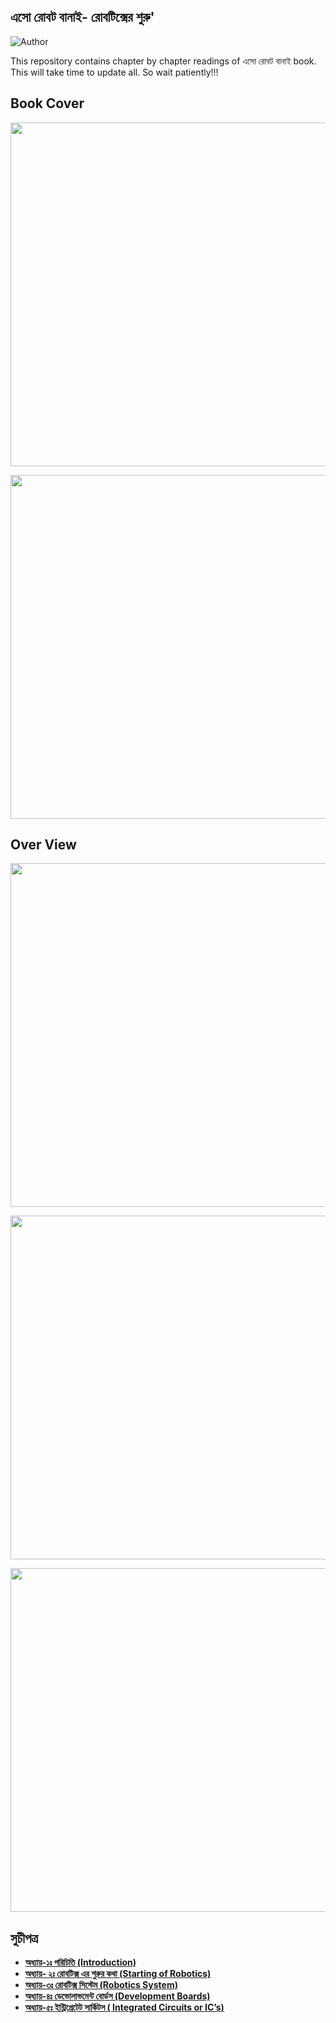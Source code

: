 ## এসো রোবট বানাই- রোবটিক্সের শুরু'
![Author](https://img.shields.io/badge/author-aaneloy-blue) 

This repository contains chapter by chapter readings of এসো রোবট বানাই book. This will take time to update all. So wait patiently!!!


## Book Cover

<p align="center">
  <img width="5000" height="550" src="https://github.com/NeloyNSU/Esho-Robot-Banai/blob/master/Images/ESO-ROBOT-BANAI-m-Cover-08_Page_01.jpg">
</p>

<p align="center">
  <img width="5000" height="550" src="https://github.com/NeloyNSU/Esho-Robot-Banai/blob/master/Images/ESO-ROBOT-BANAI-m-Cover-08_Page_10.jpg">
</p>

## Over View
<p align="center">
  <img width="3000" height="550" src="https://github.com/NeloyNSU/Esho-Robot-Banai/blob/master/Images/ESO-ROBOT-BANAI-m-Cover-08_Page_03.jpg">
</p>

<p align="center">
  <img width="3000" height="550" src="https://github.com/NeloyNSU/Esho-Robot-Banai/blob/master/Images/ESO-ROBOT-BANAI-m-Cover-08_Page_04.jpg">
</p>

<p align="center">
  <img width="3000" height="550" src="https://github.com/NeloyNSU/Esho-Robot-Banai/blob/master/Images/ESO-ROBOT-BANAI-m-Cover-08_Page_07.jpg">
</p>

## সুচীপত্র 

- **[অধ্যায়-১ঃ পরিচিতি (Introduction)](https://github.com/NeloyNSU/Esho-Robot-Banai/blob/master/Chapter%201/Ch_1.md)**
- **[অধ্যায়- ২ঃ রোবটিক্স এর শুরুর কথা (Starting of Robotics)](https://github.com/NeloyNSU/Esho-Robot-Banai/blob/master/Chapter%202/Ch_2.md)**
- **[অধ্যায়-৩ঃ রোবটিক্স সিস্টেম (Robotics System)](https://github.com/NeloyNSU/Esho-Robot-Banai/blob/master/Chapter%203/Ch_3.md)**
- **[অধ্যায়-৪ঃ ডেভোলাভমেন্ট বোর্ডস (Development Boards)](https://github.com/NeloyNSU/Esho-Robot-Banai/blob/master/Chapter%204/Ch_4.md)**
- **[অধ্যায়-৫ঃ ইন্ট্রিগ্রেটেট সার্কিটস ( Integrated Circuits or IC’s)](https://github.com/NeloyNSU/Esho-Robot-Banai/blob/master/Chapter%205/Ch_5.md)**
